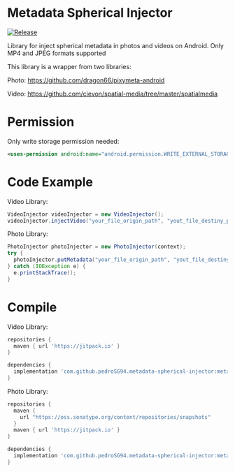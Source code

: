 # Metadata Spherical Injector

[![Release](https://jitpack.io/v/pedroSG94/metadata-spherical-injector.svg)](https://jitpack.io/#pedroSG94/metadata-spherical-injector)

Library for inject spherical metadata in photos and videos on Android. Only MP4 and JPEG formats supported

This library is a wrapper from two libraries:

Photo: https://github.com/dragon66/pixymeta-android

Video: https://github.com/cievon/spatial-media/tree/master/spatialmedia

# Permission

Only write storage permission needed:

```xml
<uses-permission android:name="android.permission.WRITE_EXTERNAL_STORAGE"/>
```

# Code Example

Video Library:

```java
VideoInjector videoInjector = new VideoInjector();
videoInjector.injectVideo("your_file_origin_path", "yout_file_destiny_path");
```

Photo Library:

```java
PhotoInjector photoInjector = new PhotoInjector(context);
try {
  photoInjector.putMetadata("your_file_origin_path", "yout_file_destiny_path");
} catch (IOException e) {
  e.printStackTrace();
}
```

# Compile

Video Library:

```gradle
repositories {
  maven { url 'https://jitpack.io' }
}

dependencies {
  implementation 'com.github.pedroSG94.metadata-spherical-injector:metadatavideo:1.1'
}
```
Photo Library:

```gradle
repositories {
  maven {
    url "https://oss.sonatype.org/content/repositories/snapshots"
  }
  maven { url 'https://jitpack.io' }
}

dependencies {
  implementation 'com.github.pedroSG94.metadata-spherical-injector:metadataphoto:1.1'
}
```
